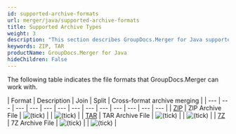 ```yaml
---
id: supported-archive-formats
url: merger/java/supported-archive-formats
title: Supported Archive Types
weight: 3
description: "This section describes GroupDocs.Merger for Java supported archive types. The Library supports ZIP, TAR and many more."
keywords: ZIP, TAR
productName: GroupDocs.Merger for Java
hideChildren: False
---
```

The following table indicates the file formats that GroupDocs.Merger can work with.

| Format | Description | Join | Split | Cross-format archive merging |
| --- | --- | --- | --- | --- | --- | --- | --- | --- | --- | --- | --- | --- |
| [ZIP](https://docs.fileformat.com/compression/zip/) | ZIP Archive File | ![(tick)](/merger/net/images/check.png) |   | ![(tick)](/merger/net/images/check.png) |
| [TAR](https://docs.fileformat.com/compression/tar/) | TAR Archive File | ![(tick)](/merger/net/images/check.png) |   | ![(tick)](/merger/net/images/check.png) |
| [7Z](https://docs.fileformat.com/compression/7z/) | 7Z Archive File | ![(tick)](/merger/net/images/check.png) |   | ![(tick)](/merger/net/images/check.png) |